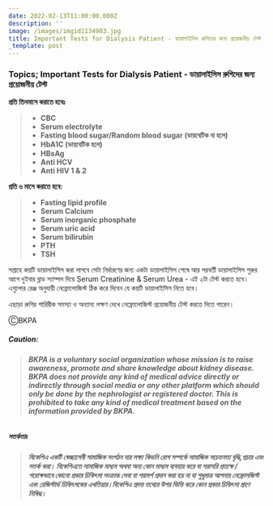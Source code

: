 ```yaml
---
date: 2022-02-13T11:00:00.000Z
description: ''
image: /images/imgid1134903.jpg
title: Important Tests for Dialysis Patient - ডায়ালাইসিস রুগিদের জন্য প্রয়োজনীয় টেস্ট
_template: post
---
```



### Topics; Important Tests for Dialysis Patient - ডায়ালাইসিস রুগিদের জন্য প্রয়োজনীয় টেস্ট

**প্রতি তিনমাসে করাতে হবেঃ**

> * **CBC**
> * **Serum electrolyte**
> * **Fasting blood sugar/Random blood sugar (ডায়বেটিক না হলে)**
> * **HbA1C (ডায়বেটিক হলে)**
> * **HBsAg**
> * **Anti HCV**
> * **Anti HIV 1 & 2**

**প্রতি ৬ মাসে করাতে হবে:**

> * **Fasting lipid profile**
> * **Serum Calcium**
> * **Serum inorganic phosphate**
> * **Serum uric acid**
> * **Serum bilirubin**
> * **PTH**
> * **TSH**

সপ্তাহে কয়টি ডায়ালাইসিস করা লাগবে সেটা নির্ধারণের জন্য একটা ডায়ালাইসিস শেষে আর পরবর্তী ডায়ালাইসিস শুরুর আগে দুইবার ব্লাড স্যাম্পল দিয়ে Serum Creatinine & Serum Urea - এই ২টা টেস্ট করতে হবে। এগুলোর রেঞ্জ অনুযায়ী নেফ্রোলোজিস্ট ঠিক করে দিবেন যে কয়টি ডায়ালাইসিস নিতে হবে।

এছাড়া রুগির শারিরীক সমস্যা ও অন্যান্য লক্ষণ দেখে নেফ্রোলোজিস্ট প্রয়োজনীয় টেস্ট করতে দিতে পারেন।

ⒸBKPA

##### **Caution:**

> ###### **BKPA is a voluntary social organization whose mission is to raise awareness, promote and share knowledge about kidney disease. BKPA does not provide any kind of medical advice directly or indirectly through social media or any other platform which should only be done by the nephrologist or registered doctor. This is prohibited to take any kind of medical treatment based on the information provided by BKPA.**

##### **সতর্কতাঃ**

> ###### **বিকেপিএ একটি স্বেচ্ছাসেবী সামাজিক সংগঠন যার লক্ষ্য কিডনি রোগ সম্পর্কে সামাজিক সচেতনতা বৃদ্ধি,প্রচার এবং সতর্ক করা। বিকেপিএতে সামাজিক মাধ্যম অথবা অন্য কোন মাধ্যম ব্যবহার করে বা সরাসরি প্রত্যক্ষ / পরোক্ষভাবে কোনো প্রকার চিকিৎসা সংক্রান্ত সেবা বা পরামর্শ প্রদান করা হয় না যা শুধুমাত্র আপনার নেফ্রোলজিস্ট এবং রেজিস্টার্ড চিকিৎসকের এখতিয়ার।বিকেপিএ প্রদত্ত তথ্যের উপর ভিত্তি করে কোন প্রকার চিকিৎসা গ্রহণ নিষিদ্ধ।**

